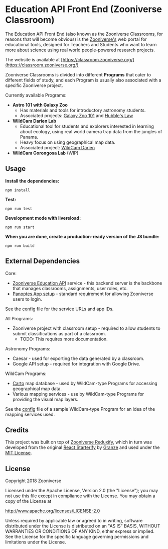 # Education API Front End (Zooniverse Classroom)

The Education API Front End (also known as the Zooniverse Classrooms, for
reasons that will become obvious) is the [Zooniverse's](https://www.zooniverse.org/)
web portal for educational tools, designed for Teachers and Students who want to
learn more about science using real world people-powered research projects.

The website is available at [https://classroom.zooniverse.org/](https://classroom.zooniverse.org/)

Zooniverse Classrooms is divided into different **Programs** that cater to
different fields of study, and each Program is usually also associated with a
specific Zooniverse project.

Currently available Programs:
- **Astro 101 with Galaxy Zoo**
  - Has materials and tools for introductory astronomy students.
  - Associated projects: [Galaxy Zoo 101](https://www.zooniverse.org/projects/zooniverse/galaxy-zoo-in-astronomy-101/) and [Hubble's Law](https://www.zooniverse.org/projects/zooniverse/intro2astro-hubbles-law/)
- **WildCam Darien Lab**
  - Educational tool for students and explorers interested in learning about ecology, using real world camera trap data from the jungles of Panama.
  - Heavy focus on using geographical map data.
  - Associated project: [WildCam Darien](https://www.zooniverse.org/projects/wildcam/wildcam-darien)
- **WildCam Gorongosa Lab** (WIP)

## Usage

__Install the dependencies:__

`npm install`

__Test:__

`npm run test`

__Development mode with livereload:__

`npm run start`

__When you are done, create a production-ready version of the JS bundle:__

`npm run build`

## External Dependencies

Core:
- [Zooniverse Education API](https://github.com/zooniverse/education-api) service - this backend server is the backbone that manages classrooms, assignments, user roles, etc.
- [Panoptes App setup](https://panoptes.zooniverse.org/) - standard requirement for allowing Zooniverse users to login.

See the [config](src/lib/config.js) file for the service URLs and app IDs.

All Programs:
- Zooniverse project with classroom setup - required to allow students to submit classifications as part of a classroom.
  - TODO: This requires more documentation.

Astronomy Programs:
- Caesar - used for exporting the data generated by a classroom.
- Google API setup - required for integration with Google Drive.

WildCam Programs:
- [Carto](https://carto.com/) map database - used by WildCam-type Programs for accessing geographical map data.
- Various mapping services - use by WildCam-type Programs for providing the visual map layers.

See the [config](src/programs/darien/wildcam-darien.map-config.js) file of a sample WildCam-type Program for an idea of the mapping services used.

## Credits

This project was built on top of [Zooniverse Reduxify](https://github.com/zooniverse/zoo-reduxify),
which in turn was developed from the original [React Starterify](https://github.com/Granze/react-starterify)
by [Granze](https://github.com/Granze) and used under the [MIT License](http://opensource.org/licenses/MIT).

## License

Copyright 2018 Zooniverse

Licensed under the Apache License, Version 2.0 (the "License");
you may not use this file except in compliance with the License.
You may obtain a copy of the License at

http://www.apache.org/licenses/LICENSE-2.0

Unless required by applicable law or agreed to in writing, software
distributed under the License is distributed on an "AS IS" BASIS,
WITHOUT WARRANTIES OR CONDITIONS OF ANY KIND, either express or implied.
See the License for the specific language governing permissions and
limitations under the License.
